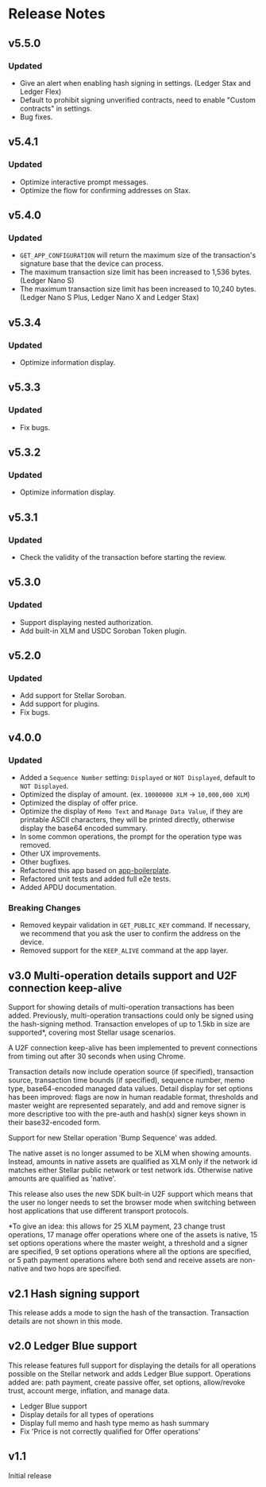 # Release Notes

## v5.5.0

### Updated
- Give an alert when enabling hash signing in settings. (Ledger Stax and Ledger Flex) 
- Default to prohibit signing unverified contracts, need to enable "Custom contracts" in settings.
- Bug fixes.

## v5.4.1

### Updated
- Optimize interactive prompt messages.
- Optimize the flow for confirming addresses on Stax.

## v5.4.0

### Updated
- `GET_APP_CONFIGURATION` will return the maximum size of the transaction's signature base that the device can process.
- The maximum transaction size limit has been increased to 1,536 bytes. (Ledger Nano S)
- The maximum transaction size limit has been increased to 10,240 bytes. (Ledger Nano S Plus, Ledger Nano X and Ledger Stax)

## v5.3.4

### Updated
- Optimize information display.

## v5.3.3

### Updated
- Fix bugs.

## v5.3.2

### Updated
- Optimize information display.

## v5.3.1

### Updated
- Check the validity of the transaction before starting the review.

## v5.3.0

### Updated
- Support displaying nested authorization.
- Add built-in XLM and USDC Soroban Token plugin.

## v5.2.0

### Updated
- Add support for Stellar Soroban.
- Add support for plugins.
- Fix bugs.

## v4.0.0

### Updated
- Added a `Sequence Number` setting: `Displayed` or `NOT Displayed`, default to `NOT Displayed`.
- Optimized the display of amount. (ex. `10000000 XLM` -> `10,000,000 XLM`)
- Optimized the display of offer price.
- Optimize the display of `Memo Text` and `Manage Data Value`, if they are printable ASCII characters, they will be printed directly, otherwise display the base64 encoded summary.
- In some common operations, the prompt for the operation type was removed.
- Other UX improvements.
- Other bugfixes.
- Refactored this app based on [app-boilerplate](https://github.com/ledgerhq/app-boilerplate).
- Refactored unit tests and added full e2e tests.
- Added APDU documentation.

### Breaking Changes
- Removed keypair validation in `GET_PUBLIC_KEY` command. If necessary, we recommend that you ask the user to confirm the address on the device.
- Removed support for the `KEEP_ALIVE` command at the app layer.

## v3.0 Multi-operation details support and U2F connection keep-alive

Support for showing details of multi-operation transactions has been added. Previously, multi-operation transactions could only be signed using the hash-signing method. Transaction envelopes of up to 1.5kb in size are supported*, covering most Stellar usage scenarios.

A U2F connection keep-alive has been implemented to prevent connections from timing out after 30 seconds when using Chrome.

Transaction details now include operation source (if specified), transaction source, transaction time bounds (if specified), sequence number, memo type, base64-encoded managed data values. Detail display for set options has been improved: flags are now in human readable format, thresholds and master weight are represented separately, and add and remove signer is more descriptive too with the pre-auth and hash(x) signer keys shown in their base32-encoded form. 

Support for new Stellar operation 'Bump Sequence' was added.

The native asset is no longer assumed to be XLM when showing amounts. Instead, amounts in native assets are qualified as XLM only if the network id matches either Stellar public network or test network ids. Otherwise native amounts are qualified as 'native'.

This release also uses the new SDK built-in U2F support which means that the user no longer needs to set the browser mode when switching between host applications that use different transport protocols.

\*To give an idea: this allows for 25 XLM payment, 23 change trust operations, 17 manage offer operations where one of the assets is native, 15 set options operations where the master weight, a threshold and a signer are specified, 9 set options operations where all the options are specified, or 5 path payment operations where both send and receive assets are non-native and two hops are specified.

## v2.1 Hash signing support

This release adds a mode to sign the hash of the transaction. Transaction details are not shown in this mode.

## v2.0 Ledger Blue support

This release features full support for displaying the details for all operations possible on the Stellar network and adds Ledger Blue support.
Operations added are: path payment, create passive offer, set options, allow/revoke trust, account merge, inflation, and manage data.

- Ledger Blue support
- Display details for all types of operations
- Display full memo and hash type memo as hash summary
- Fix 'Price is not correctly qualified for Offer operations'

## v1.1
Initial release

